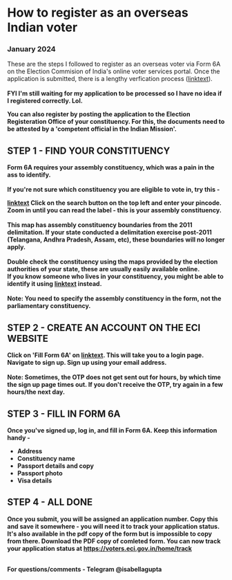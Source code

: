# How to register as an overseas Indian voter
### January 2024 

These are the steps I followed to register as an overseas voter via Form 6A on the Election Commision of India's online voter services portal. Once the application is submitted, there is a lengthy verfication process ([linktext](https://ecisveep.nic.in/voters/overseas-voters/)).
<br/>
<br/> <b> FYI <b/> I'm still waiting for my application to be processed so I have no idea if I registered correctly. Lol. 

You can also register by posting the application to the Election Registeration Office of your constituency. For this, the documents need to be attested by a 'competent official in the Indian Mission'. 

## STEP 1 - FIND YOUR CONSTITUENCY 
Form 6A requires your assembly constituency, which was a pain in the ass to identify. 
<br/>
<br/> If you're not sure which constituency you are eligible to vote in, try this - 

[linktext](https://isabellagupta.github.io/ac-2011)
Click on the search button on the top left and enter your pincode. Zoom in until you can read the label - this is your assembly constituency. 
<br/>
<br/> This map has assembly constituency boundaries from the 2011 delimitation. If your state conducted a delimitation exercise post-2011 (Telangana, Andhra Pradesh, Assam, etc), these boundaries will no longer apply. 
<br/>
<br/> Double check the constituency using the maps provided by the election authorities of your state, these are usually easily available online. 
<br/>
If you know someone who lives in your constituency, you might be able to identify it using [linktext](https://electoralsearch.eci.gov.in/) instead.
<br/>
<br/> Note: You need to specify the assembly constituency in the form, not the parliamentary constituency.

## STEP 2 - CREATE AN ACCOUNT ON THE ECI WEBSITE 

Click on 'Fill Form 6A' on [linktext](https://voters.eci.gov.in). This will take you to a login page. Navigate to sign up. Sign up using your email address. 
<br/>
<br/> Note: Sometimes, the OTP does not get sent out for hours, by which time the sign up page times out. If you don't receive the OTP, try again in a few hours/the next day. 

## STEP 3 - FILL IN FORM 6A

Once you've signed up, log in, and fill in Form 6A. Keep this information handy - 
* Address
* Constituency name
* Passport details and copy
* Passport photo
* Visa details

## STEP 4 - ALL DONE

Once you submit, you will be assigned an application number. Copy this and save it somewhere - you will need it to track your application status. It's also available in the pdf copy of the form but is impossible to copy from there. Download the PDF copy of comleted form. You can now track your application status at https://voters.eci.gov.in/home/track

<br/>
For questions/comments - Telegram @isabellagupta 
